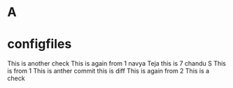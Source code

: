# A
# configfiles
This is another check
This is again from 1
navya Teja
this is 7
chandu S
This is from 1
This is anther commit
this is diff
This is again from 2
This is a check
